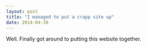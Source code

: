 ```yaml
---
layout: post
title: "I managed to put a crapp site up"
date: 2014-04-30
---
```


Well. Finally got around to putting this website together.